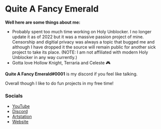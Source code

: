 # Quite A Fancy Emerald

**Well here are some things about me:**

- Probably spent too much time working on Holy Unblocker. I no longer update it as of 2022 but it was a massive passion project of mine. Censorship and digitial privacy was always a topic that bugged me and although I have dropped it the source will remain public for another sick project to take its place. (NOTE: I am not affiliated with modern Holy Unblocker in any way currently.)
- Gotta love Hollow Knight, Terraria and Celeste 🎮

**Quite A Fancy Emerald#0001** is my discord if you feel like talking.

Overall though I like to do fun projects in my free time!

### Socials
- <a href="https://www.youtube.com/channel/UC9OUOGSUWD5I7tnLiUkgOMg">YouTube</a>
- <a href="https://discord.gg/wRakw3k">Discord</a>
- <a href="https://www.artstation.com/quiteafancyemerald">Artstation</a>
- <a href="https://hutao.dev">Website</a>
